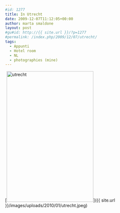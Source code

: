 ```yaml
---
#id: 1277
title: In Utrecht
date: 2009-12-07T11:12:05+00:00
author: marta smaldone
layout: post
#gu#id: http://{{ site.url }}/?p=1277
#permalink: /index.php/2009/12/07/utrecht/
tags:
  - Appunti
  - Hotel room
  - NL
  - photographies (mine)
---
```

[<img class="aligncenter wp-image-1274 size-full" title="utrecht" src="{{ site.url }}/images/uploads/2010/01/utrecht.jpeg" alt="utrecht" width="283" height="425" srcset="{{ site.url }}/images/uploads/2010/01/utrecht.jpeg 283w, {{ site.url }}/images/uploads/2010/01/utrecht-200x300.jpeg 200w" sizes="(max-width: 283px) 100vw, 283px" />]({{ site.url }}/images/uploads/2010/01/utrecht.jpeg)